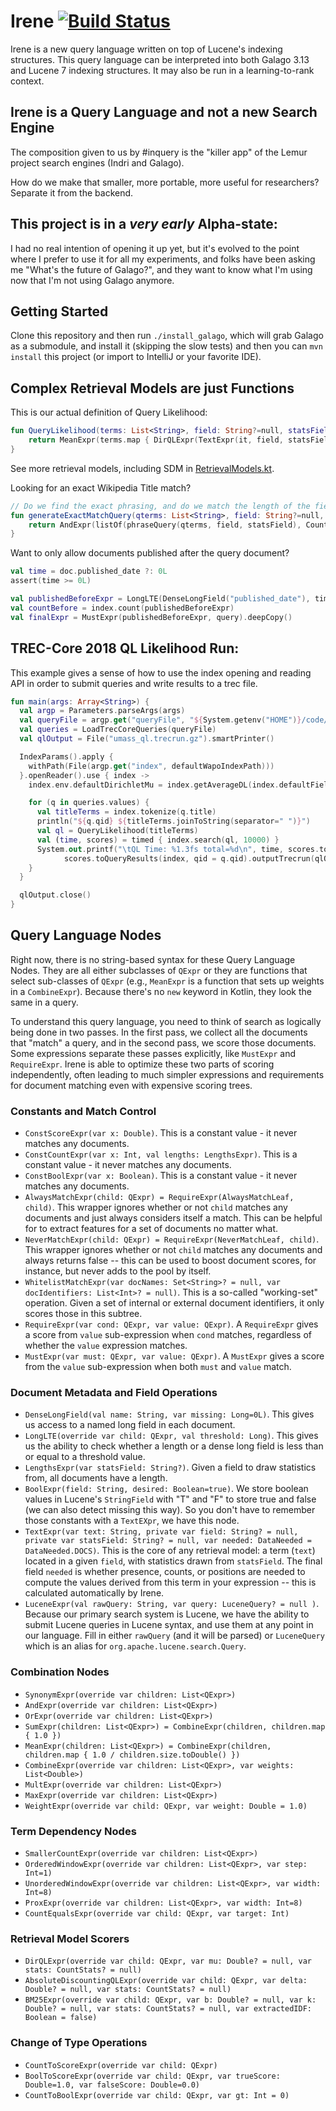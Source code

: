 # Irene [![Build Status](https://travis-ci.org/jjfiv/irene.svg?branch=master)](https://travis-ci.org/jjfiv/irene)

Irene is a new query language written on top of Lucene's indexing structures. This query language can be interpreted into both Galago 3.13 and Lucene 7 indexing structures. It may also be run in a learning-to-rank context.

## Irene is a Query Language and not a new Search Engine

The composition given to us by #inquery is the "killer app" of the Lemur project search engines (Indri and Galago). 

How do we make that smaller, more portable, more useful for researchers? Separate it from the backend.

## This project is in a *very early* Alpha-state:
I had no real intention of opening it up yet, but it's evolved to the point where I prefer to use it for all my experiments, and folks have been asking me "What's the future of Galago?", and they want to know what I'm using now that I'm not using Galago anymore.

## Getting Started

Clone this repository and then run ``./install_galago``, which will grab Galago as a submodule, and install it (skipping the slow tests) and then you can ``mvn install`` this project (or import to IntelliJ or your favorite IDE).

## Complex Retrieval Models are just Functions

This is our actual definition of Query Likelihood:

```kotlin
fun QueryLikelihood(terms: List<String>, field: String?=null, statsField: String?=null, mu: Double? = null): QExpr {
    return MeanExpr(terms.map { DirQLExpr(TextExpr(it, field, statsField), mu) })
}
```

See more retrieval models, including SDM in [RetrievalModels.kt](https://github.com/jjfiv/irene/blob/master/src/main/kotlin/edu/umass/cics/ciir/irene/lang/RetrievalModels.kt).

Looking for an exact Wikipedia Title match?

```kotlin
// Do we find the exact phrasing, and do we match the length of the field exactly.
fun generateExactMatchQuery(qterms: List<String>, field: String?=null, statsField: String?=null): QExpr {
    return AndExpr(listOf(phraseQuery(qterms, field, statsField), CountEqualsExpr(LengthsExpr(field), qterms.size)))
}
```

Want to only allow documents published after the query document?

```kotlin
val time = doc.published_date ?: 0L
assert(time >= 0L)

val publishedBeforeExpr = LongLTE(DenseLongField("published_date"), time)
val countBefore = index.count(publishedBeforeExpr)
val finalExpr = MustExpr(publishedBeforeExpr, query).deepCopy()
```

## TREC-Core 2018 QL Likelihood Run:

This example gives a sense of how to use the index opening and reading API in order to submit queries and write results to a trec file.

```kotlin
fun main(args: Array<String>) {
  val argp = Parameters.parseArgs(args)
  val queryFile = argp.get("queryFile", "${System.getenv("HOME")}/code/queries/trec_core/2018-test-topics.txt")
  val queries = LoadTrecCoreQueries(queryFile)
  val qlOutput = File("umass_ql.trecrun.gz").smartPrinter()

  IndexParams().apply {
    withPath(File(argp.get("index", defaultWapoIndexPath)))
  }.openReader().use { index ->
    index.env.defaultDirichletMu = index.getAverageDL(index.defaultField)

    for (q in queries.values) {
      val titleTerms = index.tokenize(q.title)
      println("${q.qid} ${titleTerms.joinToString(separator=" ")}")
      val ql = QueryLikelihood(titleTerms)
      val (time, scores) = timed { index.search(ql, 10000) }
      System.out.printf("\tQL Time: %1.3fs total=%d\n", time, scores.totalHits)
            scores.toQueryResults(index, qid = q.qid).outputTrecrun(qlOutput, "umass_ql")
    }
  }

  qlOutput.close()
}
```

## Query Language Nodes

Right now, there is no string-based syntax for these Query Language Nodes. They are all either subclasses of ``QExpr`` or they are functions that select sub-classes of ``QExpr`` (e.g., ``MeanExpr`` is a function that sets up weights in a ``CombineExpr``). Because there's no ``new`` keyword in Kotlin, they look the same in a query.

To understand this query language, you need to think of search as logically being done in two passes. In the first pass, we collect all the documents that "match" a query, and in the second pass, we score those documents. Some expressions separate these passes explicitly, like ``MustExpr`` and ``RequireExpr``. Irene is able to optimize these two parts of scoring independently, often leading to much simpler expressions and requirements for document matching even with expensive scoring trees.

### Constants and Match Control
- ``ConstScoreExpr(var x: Double)``. This is a constant value - it never matches any documents.
- ``ConstCountExpr(var x: Int, val lengths: LengthsExpr)``. This is a constant value - it never matches any documents.
- ``ConstBoolExpr(var x: Boolean)``. This is a constant value - it never matches any documents.
- ``AlwaysMatchExpr(child: QExpr) = RequireExpr(AlwaysMatchLeaf, child)``. This wrapper ignores whether or not ``child`` matches any documents and just always considers itself a match. This can be helpful for to extract features for a set of documents no matter what.
- ``NeverMatchExpr(child: QExpr) = RequireExpr(NeverMatchLeaf, child)``. This wrapper ignores whether or not ``child`` matches any documents and always returns false -- this can be used to boost document scores, for instance, but never adds to the pool by itself.
- ``WhitelistMatchExpr(var docNames: Set<String>? = null, var docIdentifiers: List<Int>? = null)``. This is a so-called "working-set" operation. Given a set of internal or external document identifiers, it only scores those in this subtree.
- ``RequireExpr(var cond: QExpr, var value: QExpr)``. A ``RequireExpr`` gives a score from ``value`` sub-expression when ``cond`` matches, regardless of whether the ``value`` expression matches.
- ``MustExpr(var must: QExpr, var value: QExpr)``. A ``MustExpr`` gives a score from the ``value`` sub-expression when both ``must`` and ``value`` match.
 
### Document Metadata and Field Operations
- ``DenseLongField(val name: String, var missing: Long=0L)``. This gives us access to a named long field in each document.
- ``LongLTE(override var child: QExpr, val threshold: Long)``. This gives us the ability to check whether a length or a dense long field is less than or equal to a threshold value.
- ``LengthsExpr(var statsField: String?)``. Given a field to draw statistics from, all documents have a length.
- ``BoolExpr(field: String, desired: Boolean=true)``. We store boolean values in Lucene's ``StringField`` with "T" and "F" to store true and false (we can also detect missing this way). So you don't have to remember those constants with a ``TextEXpr``, we have this node.
- ``TextExpr(var text: String, private var field: String? = null, private var statsField: String? = null, var needed: DataNeeded = DataNeeded.DOCS)``. This is the core of any retrieval model: a term (``text``) located in a given ``field``, with statistics drawn from ``statsField``. The final field ``needed`` is whether presence, counts, or positions are needed to compute the values derived from this term in your expression -- this is calculated automatically by Irene.
- ``LuceneExpr(val rawQuery: String, var query: LuceneQuery? = null )``. Because our primary search system is Lucene, we have the ability to submit Lucene queries in Lucene syntax, and use them at any point in our language. Fill in either ``rawQuery`` (and it will be parsed) or ``LuceneQuery`` which is an alias for ``org.apache.lucene.search.Query``.

### Combination Nodes
- ``SynonymExpr(override var children: List<QExpr>)``
- ``AndExpr(override var children: List<QExpr>)``
- ``OrExpr(override var children: List<QExpr>)``
- ``SumExpr(children: List<QExpr>) = CombineExpr(children, children.map { 1.0 })``
- ``MeanExpr(children: List<QExpr>) = CombineExpr(children, children.map { 1.0 / children.size.toDouble() })``
- ``CombineExpr(override var children: List<QExpr>, var weights: List<Double>)``
- ``MultExpr(override var children: List<QExpr>)``
- ``MaxExpr(override var children: List<QExpr>)``
- ``WeightExpr(override var child: QExpr, var weight: Double = 1.0)``

### Term Dependency Nodes
- ``SmallerCountExpr(override var children: List<QExpr>)``
- ``OrderedWindowExpr(override var children: List<QExpr>, var step: Int=1)``
- ``UnorderedWindowExpr(override var children: List<QExpr>, var width: Int=8)``
- ``ProxExpr(override var children: List<QExpr>, var width: Int=8)``
- ``CountEqualsExpr(override var child: QExpr, var target: Int)``

### Retrieval Model Scorers
- ``DirQLExpr(override var child: QExpr, var mu: Double? = null, var stats: CountStats? = null)``
- ``AbsoluteDiscountingQLExpr(override var child: QExpr, var delta: Double? = null, var stats: CountStats? = null)``
- ``BM25Expr(override var child: QExpr, var b: Double? = null, var k: Double? = null, var stats: CountStats? = null, var extractedIDF: Boolean = false)``

### Change of Type Operations
- ``CountToScoreExpr(override var child: QExpr)``
- ``BoolToScoreExpr(override var child: QExpr, var trueScore: Double=1.0, var falseScore: Double=0.0)``
- ``CountToBoolExpr(override var child: QExpr, var gt: Int = 0)``

